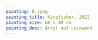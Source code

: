 ```yaml
---
painting: 8.jpeg
painting_title: Kingfisher, 2022
painting_size: 60 x 40 cm
painting_desc: Acryl auf Leinwand
---
```

